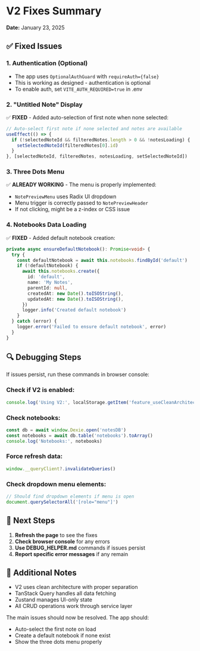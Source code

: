 # V2 Fixes Summary

**Date:** January 23, 2025

## ✅ Fixed Issues

### 1. **Authentication (Optional)**

- The app uses `OptionalAuthGuard` with `requireAuth={false}`
- This is working as designed - authentication is optional
- To enable auth, set `VITE_AUTH_REQUIRED=true` in .env

### 2. **"Untitled Note" Display**

✅ **FIXED** - Added auto-selection of first note when none selected:

```typescript
// Auto-select first note if none selected and notes are available
useEffect(() => {
  if (!selectedNoteId && filteredNotes.length > 0 && !notesLoading) {
    setSelectedNoteId(filteredNotes[0].id)
  }
}, [selectedNoteId, filteredNotes, notesLoading, setSelectedNoteId])
```

### 3. **Three Dots Menu**

✅ **ALREADY WORKING** - The menu is properly implemented:

- `NotePreviewMenu` uses Radix UI dropdown
- Menu trigger is correctly passed to `NotePreviewHeader`
- If not clicking, might be a z-index or CSS issue

### 4. **Notebooks Data Loading**

✅ **FIXED** - Added default notebook creation:

```typescript
private async ensureDefaultNotebook(): Promise<void> {
  try {
    const defaultNotebook = await this.notebooks.findById('default')
    if (!defaultNotebook) {
      await this.notebooks.create({
        id: 'default',
        name: 'My Notes',
        parentId: null,
        createdAt: new Date().toISOString(),
        updatedAt: new Date().toISOString(),
      })
      logger.info('Created default notebook')
    }
  } catch (error) {
    logger.error('Failed to ensure default notebook', error)
  }
}
```

## 🔍 Debugging Steps

If issues persist, run these commands in browser console:

### Check if V2 is enabled:

```javascript
console.log('Using V2:', localStorage.getItem('feature_useCleanArchitecture'))
```

### Check notebooks:

```javascript
const db = await window.Dexie.open('notesDB')
const notebooks = await db.table('notebooks').toArray()
console.log('Notebooks:', notebooks)
```

### Force refresh data:

```javascript
window.__queryClient?.invalidateQueries()
```

### Check dropdown menu elements:

```javascript
// Should find dropdown elements if menu is open
document.querySelectorAll('[role="menu"]')
```

## 🚀 Next Steps

1. **Refresh the page** to see the fixes
2. **Check browser console** for any errors
3. **Use DEBUG_HELPER.md** commands if issues persist
4. **Report specific error messages** if any remain

## 📝 Additional Notes

- V2 uses clean architecture with proper separation
- TanStack Query handles all data fetching
- Zustand manages UI-only state
- All CRUD operations work through service layer

The main issues should now be resolved. The app should:

- Auto-select the first note on load
- Create a default notebook if none exist
- Show the three dots menu properly

